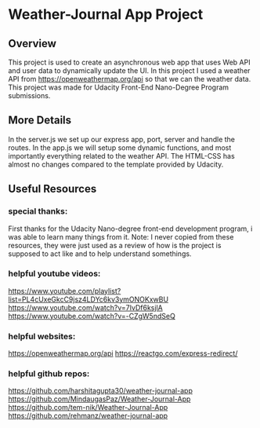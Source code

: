 # Weather-Journal App Project

## Overview
This project is used to create an asynchronous web app that uses Web API and user data to dynamically update the UI.
In this project I used a weather API from https://openweathermap.org/api so that we can the weather data.
This project was made for Udacity Front-End Nano-Degree Program submissions.

## More Details
In the server.js we set up our express app, port, server and handle the routes.
In the app.js we will setup some dynamic functions, and most importantly everything related to the weather API.
The HTML-CSS has almost no changes compared to the template provided by Udacity.

## Useful Resources
### special thanks:
First thanks for the Udacity Nano-degree front-end development program, i was able to learn many things from it.
Note: I never copied from these resources, they were just used as a review of how is the project is supposed to act like and to help understand somethings.
### helpful youtube videos:
https://www.youtube.com/playlist?list=PL4cUxeGkcC9jsz4LDYc6kv3ymONOKxwBU
https://www.youtube.com/watch?v=7IvDf6ksjlA
https://www.youtube.com/watch?v=-CZgW5ndSeQ

### helpful websites:
https://openweathermap.org/api
https://reactgo.com/express-redirect/

### helpful github repos:
https://github.com/harshitagupta30/weather-journal-app
https://github.com/MindaugasPaz/Weather-Journal-App
https://github.com/tem-nik/Weather-Journal-App
https://github.com/rehmanz/weather-journal-app



